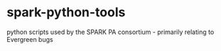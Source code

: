 # spark-python-tools
python scripts used by the SPARK PA consortium - primarily relating to Evergreen bugs
